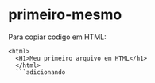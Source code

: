 # primeiro-mesmo

Para copiar codigo em HTML:
```
<html>
  <H1>Meu primeiro arquivo em HTML</h1>
  </html>
  ```adicionando 

